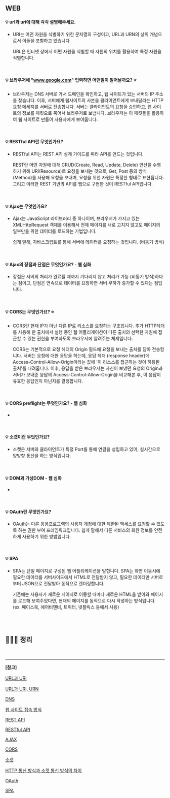 ## WEB

#### 💡 url과 uri에 대해 각각 설명해주세요.

- URI는 어떤 자원을 식별하기 위한 문자열의 구성이고, URL과 URN의 상위 개념으로서 이들을 포함하고 있습니다.

  URL은 인터넷 상에서 어떤 자원을 식별할 때 자원의 위치를 활용하여 특정 자원을 식별합니다.

<br>

#### 💡 브라우저에 "www.google.com" 입력하면 어떤일이 일어날까요? ⭐️

- 브라우저는 DNS 서버로 가서 도메인을 확인하고, 웹 사이트가 있는 서버의 IP 주소를 찾습니다. 이후, 서버에게 웹사이트의 사본을 클라이언트에게 보내달라는 HTTP 요청 메세지를 서버로 전송합니다. 서버는 클라이언트의 요청을 승인하고, 웹 사이트의 정보를 패킷으로 묶어서 브라우저로 보냅니다. 브라우저는 이 패킷들을 활용하여 웹 사이트로 만들어 사용자에게 보여줍니다.

<br>

#### 💡 RESTful API란 무엇인가요?  

- RESTful API는 REST API 설계 가이드를 따라 API를 만드는 것입니다.

  REST란 어떤 자원에 대해 CRUD(Create, Read, Update, Delete) 연산을 수행하기 위해 URI(Resource)로 요청을 보내는 것으로, Get, Post 등의 방식(Method)를 사용해 요청을 보내며, 요청을 위한 자원은 특정한 형태로 표현됩니다. 그리고 이러한 REST 기반의 API를 웹으로 구현한 것이 RESTful API입니다.


<br>

#### 💡 Ajax는 무엇인가요?

- Ajax는 JavaScript 라이브러리 중 하나이며, 브라우저가 가지고 있는 XMLHttpRequest 객체를 이용해서 전체 페이지를 새로 고치지 않고도 페이지의 일부만을 위한 데이터를 로드하는 기법입니다.

  쉽게 말해, 자바스크립트를 통해 서버에 데이터를 요청하는 것입니다. (비동기 방식)

<br>

#### 💡 Ajax의 장점과 단점은 무엇인가요? - 웹 심화

- 장점은 서버의 처리가 완료될 때까지 기다리지 않고 처리가 가능 (비동기 방식)하다는 점이고, 단점은 연속으로 데이터를 요청하면 서버 부하가 증가할 수 있다는 점입니다.

<br>

#### 💡 CORS는 무엇인가요? ⭐️

- CORS란 현재 IP가 아닌 다른 IP로 리소스를 요청하는 구조입니다. 추가 HTTP헤더를 사용해 한 출처에서 실행 중인 웹 어플리케이션이 다른 출처의 선택한 자원에 접근할 수 있는 권한을 부여하도록 브라우저에 알려주는 체제입니다.

  CORS는 기본적으로 요청 헤더의 Origin 필드에 요청을 보내는 출처를 담아 전송합니다. 서버는 요청에 대한 응답을 하는데, 응답 헤더 (response header)에 Access-Control-Allow-Origin이라는 값에 '이 리소스를 접근하는 것이 허용된 출처'를 내려줍니다. 이후, 응답을 받은 브라우저는 자신이 보냈던 요청의 Origin과 서버가 보내준 응답의 Access-Control-Allow-Origin을 비교해본 후, 이 응답이 유효한 응답인지 아닌지를 결정합니다.

<br>

#### 💡 CORS preflight는 무엇인가요? - 웹 심화 

- 

<br>

#### 💡 소켓이란 무엇인가요?  

- 소켓은 서버와 클라이언트가 특정 Port를 통해 연결을 성립하고 있어, 실시간으로 양방향 통신을 하는 방식입니다.

<br>

#### 💡 DOM과 가상DOM - 웹 심화  

- 

<br>

#### 💡 OAuth란 무엇인가요?  

- OAuth는 다른 응용프로그램의 사용자 계정에 대한 제한된 액세스를 요청할 수 있도록 하는 권한 부여 프레임워크입니다. 쉽게 말해서 다른 서비스의 회원 정보를 안전하게 사용하기 위한 방법입니다.

<br>

#### 💡 SPA

- SPA는 단일 페이지로 구성된 웹 어플리케이션을 말합니다. SPA는 화면 이동시에 필요한 데이터를 서버사이드에서 HTML로 전달받지 않고, 필요한 데이터만 서버로부터 JSON으로 전달받아 동적으로 렌더링합니다.

  기존에는 사용자가 새로운 페이지로 이동할 때마다 새로운 HTML을 받아와 페이지를 로드해 보여주었다면, 현재의 페이지를 동적으로 다시 작성하는 방식입니다. (ex. 페이스북, 에어비앤비, 트위터, 넷플릭스 등에서 사용)

<br>

<br>

## 🏃🏻‍♀️ 정리





<br>

---

**[참고]**

[URL과 URI](https://velog.io/@jch9537/URI-URL)

[URL과 URI, URN](https://juyeop.tistory.com/48)

[DNS](https://velog.io/@doomchit_3/Internet-DNS-%EC%9E%91%EB%8F%99%EC%9B%90%EB%A6%AC-IMBETPY)

[웹 사이트 접속 방식](https://coding-factory.tistory.com/719)

[REST API](https://velog.io/@taeha7b/api-restapi-restfulapi)

[RESTful API](https://mangkyu.tistory.com/46)

[AJAX](https://velog.io/@surim014/AJAX%EB%9E%80-%EB%AC%B4%EC%97%87%EC%9D%B8%EA%B0%80)

[CORS](https://velog.io/@pilyeooong/CORS%EB%9E%80-%EB%AC%B4%EC%97%87%EC%9D%B8%EA%B0%80)

[소켓](https://qlyh8.tistory.com/86)

[HTTP 통신 방식과 소켓 통신 방식의 차이](https://mangkyu.tistory.com/48)

[OAuth](https://velog.io/@undefcat/OAuth-2.0-%EA%B0%84%EB%8B%A8%EC%A0%95%EB%A6%AC)

[SPA](https://velog.io/@josworks27/SPA-%EA%B0%9C%EB%85%90)